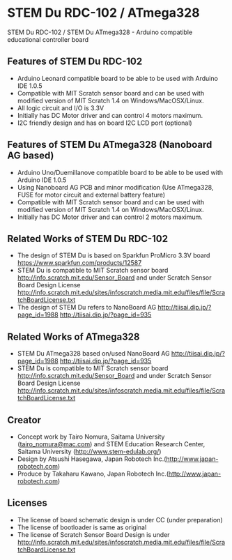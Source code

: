 STEM Du RDC-102 / ATmega328
==============

STEM Du RDC-102 / STEM Du ATmega328 - Arduino compatible educational controller board


Features of STEM Du RDC-102
--------
- Arduino Leonard compatible board to be able to be used with Arduino IDE 1.0.5
- Compatible with MIT Scratch sensor board and can be used with modified version of MIT Scratch 1.4 on Windows/MacOSX/Linux.
- All logic circuit and I/O is 3.3V
- Initially has DC Motor driver and can control 4 motors maximum.
- I2C friendly design and has on board I2C LCD port (optional)

Features of STEM Du ATmega328 (Nanoboard AG based)
--------
- Arduino Uno/Duemillanove compatible board to be able to be used with Arduino IDE 1.0.5
- Using Nanoboard AG PCB and minor modification (Use ATmega328, FUSE for motor circuit and external battery feature)
- Compatible with MIT Scratch sensor board and can be used with modified version of MIT Scratch 1.4 on Windows/MacOSX/Linux.
- Initially has DC Motor driver and can control 2 motors maximum.

Related Works of STEM Du RDC-102
-------------
- The design of STEM Du is based on Sparkfun ProMicro 3.3V board https://www.sparkfun.com/products/12587
- STEM Du is compatible to MIT Scratch sensor board http://info.scratch.mit.edu/Sensor_Board and under Scratch Sensor Board Design License http://info.scratch.mit.edu/sites/infoscratch.media.mit.edu/files/file/ScratchBoardLicense.txt
- The design of STEM Du refers to NanoBoard AG http://tiisai.dip.jp/?page_id=1988 http://tiisai.dip.jp/?page_id=935

Related Works of ATmega328
-------------
- STEM Du ATmega328 based on/used NanoBoard AG http://tiisai.dip.jp/?page_id=1988 http://tiisai.dip.jp/?page_id=935
- STEM Du is compatible to MIT Scratch sensor board http://info.scratch.mit.edu/Sensor_Board and under Scratch Sensor Board Design License http://info.scratch.mit.edu/sites/infoscratch.media.mit.edu/files/file/ScratchBoardLicense.txt

Creator
-------
- Concept work by Tairo Nomura, Saitama University (tairo_nomura@mac.com) and STEM Education Research Center, Saitama University (http://www.stem-edulab.org/)
- Design by Atsushi Hasegawa, Japan Robotech Inc.(http://www.japan-robotech.com)
- Produce by Takaharu Kawano, Japan Robotech Inc.(http://www.japan-robotech.com)

Licenses
--------
- The license of board schematic design is under CC (under preparation)
- The license of bootloader is same as original
- The license of Scratch Sensor Board Design is under http://info.scratch.mit.edu/sites/infoscratch.media.mit.edu/files/file/ScratchBoardLicense.txt
